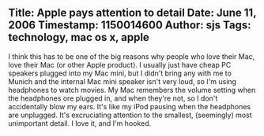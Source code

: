 Title: Apple pays attention to detail
Date: June 11, 2006
Timestamp: 1150014600
Author: sjs
Tags: technology, mac os x, apple
----

I think this has to be one of the big reasons why people who love their Mac, love their Mac (or other Apple product). I usually just have cheap PC speakers plugged into my Mac mini, but I didn't bring any with me to Munich and the internal Mac mini speaker isn't very loud, so I'm using headphones to watch movies. My Mac remembers the volume setting when the headphones ore plugged in, and when they're not, so I don't accidentally blow my ears. It's like my iPod pausing when the headphones are unplugged. It's excruciating attention to the smallest, (seemingly) most unimportant detail. I love it, and I'm hooked.
